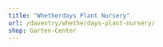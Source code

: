 ```yaml
---
title: "Whetherdays Plant Nursery"
url: /daventry/whetherdays-plant-nursery/
shop: Garten-Center
---
```

